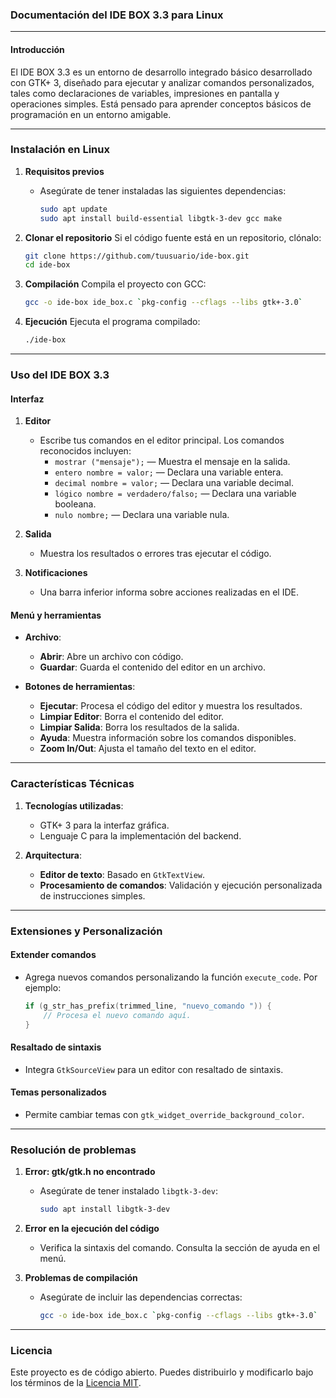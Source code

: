 ### Documentación del IDE BOX 3.3 para Linux

---

#### **Introducción**
El IDE BOX 3.3 es un entorno de desarrollo integrado básico desarrollado con GTK+ 3, diseñado para ejecutar y analizar comandos personalizados, tales como declaraciones de variables, impresiones en pantalla y operaciones simples. Está pensado para aprender conceptos básicos de programación en un entorno amigable.

---

### **Instalación en Linux**

1. **Requisitos previos**
   - Asegúrate de tener instaladas las siguientes dependencias:
     ```bash
     sudo apt update
     sudo apt install build-essential libgtk-3-dev gcc make
     ```

2. **Clonar el repositorio**
   Si el código fuente está en un repositorio, clónalo:
   ```bash
   git clone https://github.com/tuusuario/ide-box.git
   cd ide-box
   ```

3. **Compilación**
   Compila el proyecto con GCC:
   ```bash
   gcc -o ide-box ide_box.c `pkg-config --cflags --libs gtk+-3.0`
   ```

4. **Ejecución**
   Ejecuta el programa compilado:
   ```bash
   ./ide-box
   ```

---

### **Uso del IDE BOX 3.3**

#### **Interfaz**
1. **Editor**
   - Escribe tus comandos en el editor principal. Los comandos reconocidos incluyen:
     - `mostrar ("mensaje");` — Muestra el mensaje en la salida.
     - `entero nombre = valor;` — Declara una variable entera.
     - `decimal nombre = valor;` — Declara una variable decimal.
     - `lógico nombre = verdadero/falso;` — Declara una variable booleana.
     - `nulo nombre;` — Declara una variable nula.

2. **Salida**
   - Muestra los resultados o errores tras ejecutar el código.

3. **Notificaciones**
   - Una barra inferior informa sobre acciones realizadas en el IDE.

#### **Menú y herramientas**
- **Archivo**:
  - **Abrir**: Abre un archivo con código.
  - **Guardar**: Guarda el contenido del editor en un archivo.

- **Botones de herramientas**:
  - **Ejecutar**: Procesa el código del editor y muestra los resultados.
  - **Limpiar Editor**: Borra el contenido del editor.
  - **Limpiar Salida**: Borra los resultados de la salida.
  - **Ayuda**: Muestra información sobre los comandos disponibles.
  - **Zoom In/Out**: Ajusta el tamaño del texto en el editor.

---

### **Características Técnicas**
1. **Tecnologías utilizadas**:
   - GTK+ 3 para la interfaz gráfica.
   - Lenguaje C para la implementación del backend.

2. **Arquitectura**:
   - **Editor de texto**: Basado en `GtkTextView`.
   - **Procesamiento de comandos**: Validación y ejecución personalizada de instrucciones simples.

---

### **Extensiones y Personalización**

#### **Extender comandos**
- Agrega nuevos comandos personalizando la función `execute_code`. Por ejemplo:
  ```c
  if (g_str_has_prefix(trimmed_line, "nuevo_comando ")) {
      // Procesa el nuevo comando aquí.
  }
  ```

#### **Resaltado de sintaxis**
- Integra `GtkSourceView` para un editor con resaltado de sintaxis.

#### **Temas personalizados**
- Permite cambiar temas con `gtk_widget_override_background_color`.

---

### **Resolución de problemas**
1. **Error: gtk/gtk.h no encontrado**
   - Asegúrate de tener instalado `libgtk-3-dev`:
     ```bash
     sudo apt install libgtk-3-dev
     ```

2. **Error en la ejecución del código**
   - Verifica la sintaxis del comando. Consulta la sección de ayuda en el menú.

3. **Problemas de compilación**
   - Asegúrate de incluir las dependencias correctas:
     ```bash
     gcc -o ide-box ide_box.c `pkg-config --cflags --libs gtk+-3.0`
     ```

---

### **Licencia**
Este proyecto es de código abierto. Puedes distribuirlo y modificarlo bajo los términos de la [Licencia MIT](https://opensource.org/licenses/MIT).

